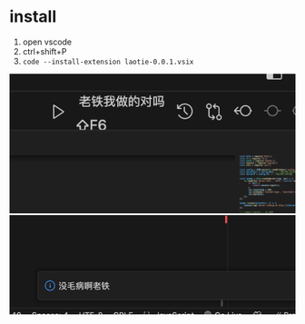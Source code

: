 # install
1. open vscode
2. ctrl+shift+P
3. `code --install-extension laotie-0.0.1.vsix`

![img](img/SCR-20240418-sveo.png)
![img](img/SCR-20240418-svhw.png)

